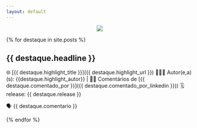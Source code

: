 ```yaml
---
layout: default
---
```

<p align="center"><img src="https://destaque.srebrasil.com/assets/destaques.gif"></p>

{% for destaque in site.posts %}

## **{{ destaque.headline }}**

🌐 [{{ destaque.highlight_title }}]({{ destaque.highlight_url }}) 
👱🏼‍♂️ Autor(e,a)(s): {{destaque.highlight_autor}} | :man_technologist: Comentários de [{{ destaque.comentado_por }}]({{ destaque.comentado_por_linkedin }}))
:spiral_calendar: release: {{ destaque.release }}

🗣️ {{ destaque.comentario }}

{% endfor %}